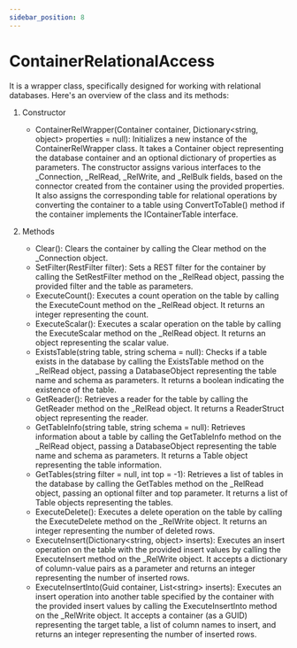 ```yaml
---
sidebar_position: 8
---
```

# ContainerRelationalAccess

It is a wrapper class, specifically designed for working with relational databases. Here's an overview of the class and its methods:

1. Constructor

    - ContainerRelWrapper(Container container, Dictionary<string, object\> properties = null): Initializes a new instance of the ContainerRelWrapper class. It takes a Container object representing the database container and an optional dictionary of properties as parameters. The constructor assigns various interfaces to the \_Connection, \_RelRead, \_RelWrite, and \_RelBulk fields, based on the connector created from the container using the provided properties. It also assigns the corresponding table for relational operations by converting the container to a table using ConvertToTable() method if the container implements the IContainerTable interface.

2. Methods

    - Clear(): Clears the container by calling the Clear method on the _Connection object.
    - SetFilter(RestFilter filter): Sets a REST filter for the container by calling the SetRestFilter method on the _RelRead object, passing the provided filter and the table as parameters.
    - ExecuteCount(): Executes a count operation on the table by calling the ExecuteCount method on the _RelRead object. It returns an integer representing the count.
    - ExecuteScalar(): Executes a scalar operation on the table by calling the ExecuteScalar method on the _RelRead object. It returns an object representing the scalar value.
    - ExistsTable(string table, string schema = null): Checks if a table exists in the database by calling the ExistsTable method on the _RelRead object, passing a DatabaseObject representing the table name and schema as parameters. It returns a boolean indicating the existence of the table.
    - GetReader(): Retrieves a reader for the table by calling the GetReader method on the _RelRead object. It returns a ReaderStruct object representing the reader.
    - GetTableInfo(string table, string schema = null): Retrieves information about a table by calling the GetTableInfo method on the _RelRead object, passing a DatabaseObject representing the table name and schema as parameters. It returns a Table object representing the table information.
    - GetTables(string filter = null, int top = -1): Retrieves a list of tables in the database by calling the GetTables method on the _RelRead object, passing an optional filter and top parameter. It returns a list of Table objects representing the tables.
    - ExecuteDelete(): Executes a delete operation on the table by calling the ExecuteDelete method on the _RelWrite object. It returns an integer representing the number of deleted rows.
    - ExecuteInsert(Dictionary<string, object\> inserts): Executes an insert operation on the table with the provided insert values by calling the ExecuteInsert method on the _RelWrite object. It accepts a dictionary of column-value pairs as a parameter and returns an integer representing the number of inserted rows.
    - ExecuteInsertInto(Guid container, List<string\> inserts): Executes an insert operation into another table specified by the container with the provided insert values by calling the ExecuteInsertInto method on the _RelWrite object. It accepts a container (as a GUID) representing the target table, a list of column names to insert, and returns an integer representing the number of inserted rows.

